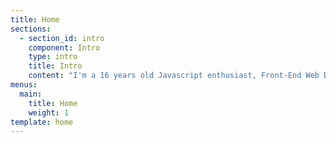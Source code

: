 ```yaml
---
title: Home
sections:
  - section_id: intro
    component: Intro
    type: intro
    title: Intro
    content: "I'm a 16 years old Javascript enthusiast, Front-End Web Developer \U0001F4BB, Musician \U0001F3BB \U0001F3B9 and Photographer \U0001F4F7, Who's probably making coffee ☕ right now."
menus:
  main:
    title: Home
    weight: 1
template: home
---
```

